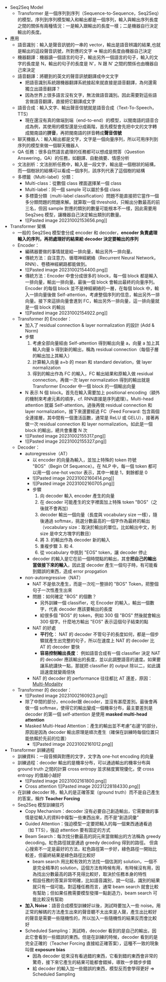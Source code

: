 
* Seq2Seq Model
	* Transformer 是一個序列到序列（Sequence-to-Sequence，Seq2Seq）的模型。序列到序列模型輸入和輸出都是一個序列，輸入與輸出序列長度之間的關係有兩種情況：一是輸入跟輸出的長度一樣；二是機器自行決定輸出的長度。
* 應用
	* 語音識別：輸入是聲音訊號的一串的 vector，輸出是語音辨識的結果,也就是輸出的這段聲音訊號，所對應的文字 ⇒ 輸出的長度由機器自己決定
	* 機器翻譯：機器讀一個語言的句子，輸出另外一個語言的句子，輸入的文字的長度是 N，輸出的句子的長度是 N'，N 跟 N' 之間的關係也由機器自己來決定
	* 語音翻譯：將聽到的英文的聲音訊號翻譯成中文文字
		* 把語音識別系統跟機器翻譯系統接起來就直接是語音翻譯，為何還需獨立出語音翻譯？
		* 因為世界上很多語言沒有文字，無法做語音識別。因此需要對這些語言做語音翻譯，直接把它翻譯成文字
	* 語音合成：輸入文字、輸出聲音信號就是語音合成（Text-To-Speech，TTS）
		* 現在還沒有真的做端到端（end-to-end）的模型，以閩南語的語音合成為例，其使用的模型還是分成兩階，首先模型會先把中文的文字轉成閩南語的**拼音**，再把閩南語的拼音轉成**聲音信號**
	* 聊天機器人：輸入輸出都是文字，文字是一個向量序列，所以可用序列到序列的模型來做一個聊天機器人
	* QA 任務：很多自然語言處理的任務都可以想成是問答（Question Answering，QA）的任務，如翻譯、自動摘要、情感分析
	* 文法剖析：文法剖析任務中，輸入是一段文字，輸出是一個樹狀的結構，而一個樹狀的結構可以看成一個序列，該序列代表了這個樹的結構
	* 多標籤（Multi-label）分類：
		* Multi-class：從數個 class 裡面選擇某一個 class
		* Multi-label：同一個 sample 可以屬於多個 class
		* 多標簽分類（multi-label classification）問題不能直接把它當作一個多分類問題的問題來解。就算取一個 threshold，只輸出分數最高的前三名，但因 sample 對應的類別的數量可能根本不一樣，因此需要用 Seq2seq 模型，讓機器自己決定輸出類別的數量。
		* ![[Pasted image 20231002153656.png]]
* Transformer 架構
	* 一般的 Seq2Seq 模型會分成 encoder 和 decoder，**encoder 負責處理輸入的序列，再把處理好的結果給 decoder 決定要輸出的序列**
	* Encoder：
		* 編碼器要做的事情就是給一排向量，輸出另外一排向量。
		* 傳統方法：自注意力、循環神經網絡（Recurrent Neural Network，RNN）、卷積神經網路都能做到。
		* ![[Pasted image 20231002154400.png]]
		* 傳統方法：Encoder 中會分成很多的 block，每一個 block 都是輸入一排向量，輸出一排向量。最後一個 block 會輸出最終的向量序列。Encoder 的每個 block 並不是神經網絡的一層，在每個 block 中，輸入一排向量後做 Self-attention，考慮整個序列的信息，輸出另外一排向量。接下來這排向量會進到 FC，輸出另外一排向量，這一排向量就是一個 block 的輸出
		* ![[Pasted image 20231002154922.png]]
	* Transformer 的 Encoder：
		* 加入了 residual connection & layer normalization 的設計 (Add & Norm)
		* 步驟
			1. 考慮全部向量經由 Self-attention 得到輸出向量 a，向量 a 加上其輸入向量 b 得到新的輸出，稱為 residual connection（每個子層的輸出加上其輸入）
			2. 計算輸入向量 a+b 的 mean 和 standard deviation，做 layer normalization
			3. 得到的輸出作為 FC 的輸入，FC 輸出結果和原輸入做 residual connection，再做一次 layer normalization 得到的輸出就是 Transformer Encoder 中一個 block 的一個輸出向量
		* N 表示 N 個 block。首先在輸入需要加上 positional encoding（額外的機制來考慮元素的順序，cf. RNN直接是序列處理）。Multi-head attention 就屬 Self-attention。過後再做 residual connection 和 layer normalization，接下來還要經過 FC（Feed Forward: 包含兩個全連接層，其中間有一個激活函數，通常是 ReLU 或 GELU），接著再做一次 residual connection 和 layer normalization。如此是一個 block 的輸出，總共會重覆 N 次
		* ![[Pasted image 20231002155317.png]]
		* ![[Pasted image 20231002155327.png]]
	* Decoder：
		* autoregressive（AT）
			* 以 encoder 的向量為輸入，並加上特殊的 token 符號 "BOS"（Begin Of Sequence）。在 NLP 中，每一個 token 都可以用一個 one-hot vector 表示，其中一維是 1，剩餘都是 0
			* ![[Pasted image 20231002160414.png]]
			* ![[Pasted image 20231002160705.png]]
			* 步驟
				1. 向 decoder 輸入 encoder 產生的向量
				2. 在 decoder 可能產生的文字裡面加上特殊 token "BOS"（之後就不會再加）
				3. decoder 輸出一個向量（長度與 vocabulary size 一樣），隨後通過 softmax，挑選分數最高的一個字作為最終的輸出 （vocabulary size：取決於輸出的單位。比如輸出中文，則 size 是中文方塊字的數目）
				4. 將 3. 的輸出作為 decoder 新的輸入
				5. 重複步驟 3. 和 4.
				6. 從 vocabulary 中挑到 "EOS" token，讓 decoder 停止
			* decoder 的輸入是它在前一個時間點的輸出，其會**把自己的輸出當做接下來的輸入**，因此當 decoder 產生一個句子時，有可能看到錯誤的東西，造成 error propgation
		* non-autoregressive（NAT）
			* NAT 不是依次產生，而是一次吃一整排的 "BOS" Token，把整個句子一次性產生出來
			* 問題：如何確定 "BOS" 的個數？
				* 另外訓練一個 classifier，吃 Encoder 的輸入，輸出一個數字，代表 decoder 應該要輸出的長度
				* 給很多個 "BOS" 的 token，例如 300 個 "BOS" 然後就會輸出 300 個字。什麼地方輸出 "EOS" 表示這個句子結束的點
			* NAT 的好處
				* **平行化**： NAT 的 decoder 不管句子的長度如何，都是一個步驟就產生出完整的句子，所以在速度上 NAT 的 decoder 比 AT 的 decoder 要快
				* **容易控制輸出長度**： 例如語音合成有一個 classifier 決定 NAT 的 decoder 應該輸出的長度，並以此調整語音的速度。如果要讓系統講快一點，那就把 classifier 的 output 除以二，如此講話速度就變兩倍快
			* NAT 的 decoder 的 performance 往往都比 AT 還差，原因：[Multi-Modality](https://youtu.be/jvyKmU4OM3c)
	* Transformer 的 decoder：
		* ![[Pasted image 20231002160923.png]]
		* 除了中間的部分，encoder跟 decoder，並沒有甚麼差別。最後會再做一個 softmax，使得它的輸出變成一個機率分布，最主要差別是 decoder 的第一個 self-attention 是使用 **masked multi-head attention**
		* Masked Multi-Head Attention：產生的輸出並不考慮”右邊“的部分，原因是因為 decoder 輸出原理是順次產生（確保在訓練時每個位置只能依賴於先前的位置）
			* ![[Pasted image 20231002161012.png]]
* Transformer 訓練過程
	* 訓練資料：一段音頻與對應的文字，文字為 one-hot encoding 的向量
	* 訓練過程：decoder 輸出的是機率分布，可以通過輸出的機率分布與 ground truth 之間的計算 cross entropy 並求梯度實現優化，使 cross entropy 的值越小越好
		* ![[Pasted image 20231002161800.png]]
		* Cross attention
		  ![[Pasted image 20231228184330.png]]
	* 在訓練 decoder 時，輸入的是正確答案（ground truth）而不是自己產生的答案，稱作 **Teacher Forcing**
	* Seq2Seq 模型訓練技巧
		* Copy Mechanism：decoder 沒有必要自己創造輸出，它需要做的事情是從輸入的資料中複製一些東西出來，而不是“創造詞彙”
		* Guided Attention：強迫模型一定要把輸入的每一個東西通通看過（如 TTS），強迫 attention 要有固定的方式
		* Beam Search：每次找分數最高的詞元來當做輸出的方法稱為 greedy decoding。紅色路徑就是通過 greedy decoding 得到的路徑。 但貪心搜索不一定是最好的方法，紅色路徑第一步好，綠色路徑一開始比較差，但最終結果是綠色路徑比較好
			* beam search 用比較有效的方法找一個估測的 solution，一個不是完全精準的 solution，這個方法有時候有用，有時候沒有用，因為找出分數最高的路不見得比較好，取決於任務本身的特性
			* 假設任務的答案非常明確，比如語音識別，說一句話，識別的結果就只有一個可能。對這種任務而言，通常 beam search 就會比較有幫助；但如果任務需要模型發揮一點創造力，beam search 可能比較沒有幫助
		* **加入 Noise**：語音合成模型訓練好以後，測試時要加入一些 noise。用正常的解碼的方法產生出來的聲音聽不太出來是人聲，產生出比較好的聲音是需要一些隨機性的，所以加入一些隨機性的結果反而會比較好
		* Scheduled Sampling：測試時，decoder 看到的是自己的輸出，因此它會看到一些錯誤的東西。但是在訓練的時候，decoder 看到的是完全正確的（Teacher Forcing 直接給正確答案），這種不一致的現象叫做 **exposure bias**
			* 因為 decoder 從來沒有看過錯的東西，它看到錯的東西會非常的驚奇，接下來它產生的結果可能都會錯掉，導致一步錯步步錯
			* 給 decoder 的輸入加一些錯誤的東西，模型反而會學得更好 ⇒ Scheduled Sampling